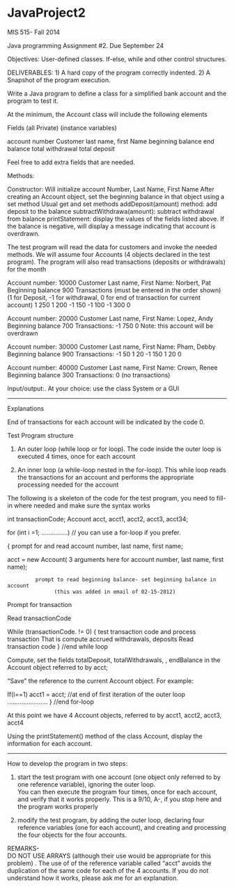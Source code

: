 JavaProject2
============
MIS 515- Fall 2014

Java programming Assignment #2.  Due September 24

Objectives: User-defined classes. If-else, while and other control structures.

DELIVERABLES: 1) A hard copy of the program correctly indented.  2) A Snapshot of the program execution. 

Write a Java program to define a class for a simplified bank account and the program to test it.

At the minimum, the Account class will include the following elements

Fields (all Private) (instance variables)

account number
Customer last name, first Name
beginning balance
end balance
total withdrawal
total deposit

Feel free to add extra fields that are needed.   

Methods: 

Constructor: Will initialize account Number, Last Name, First Name 
After creating an Account object, set the beginning balance in that object using a set method 
Usual get and set methods
addDeposit(amount) method: add  deposit to the balance
subtractWithdrawa(amount): subtract  withdrawal from balance
printStatement: display the values of the fields listed above.  If the balance is negative, will display a message indicating that account is overdrawn. 


The test program will read the data for customers and invoke the needed methods.  We will assume four Accounts  (4 objects  declared in the test program).  The program will also read transactions (deposits or withdrawals) for the month

  Account number: 10000 
Customer Last name, First Name:  Norbert, Pat
Beginning balance   900
Transactions (must be entered in the order shown) (1 for Deposit, -1 for withdrawal, 0 for end of transaction for current account)
   1 250    1 200     -1 150    -1 100     -1 300     0


  Account number: 20000
Customer Last name, First Name:  Lopez, Andy
Beginning balance   700
Transactions: -1  750    0
Note: this account will be overdrawn

  Account number: 30000
Customer Last name, First Name:  Pham, Debby
Beginning balance   900
Transactions: -1 50      1 20      -1 150    1  20   0
 
 

  Account number: 40000
Customer Last name, First Name:  Crown,  Renee
Beginning balance   300
Transactions:  0  (no transactions)

Input/output:.  At your choice:  use the class System  or a GUI


**************************************************************************************************

Explanations


End of transactions for each account will be indicated by the code 0.

Test Program structure

1. An outer loop (while loop or for loop).  The code inside the outer loop  is executed 4 times, once for each account

2. An inner loop (a  while-loop nested in the for-loop).  This while loop reads the transactions for an account and performs the appropriate processing needed for the account

The following is a skeleton of the code for the test program, you need to fill-in where needed and make sure the syntax works

int transactionCode;
Account acct, acct1, acct2, acct3, acct34;

for (int i =1;    ……………)  // you can use a for-loop if you prefer.

{	prompt for and  read account number, last name, first name;

 acct = new Account( 3 arguments here for account number, last name, first name);

             prompt to read beginning balance- set beginning balance in account
                   (this was added in email of 02-15-2012)
Prompt for transaction

Read transactionCode 

While  (transactionCode. != 0) 
{  	test transaction code and process transaction
  	That is compute accrued withdrawals, deposits
  	Read transaction code
}  //end while loop

Compute, set the fields totalDeposit, totalWithdrawals, , endBalance in the
       Account object referred to by acct;

 “Save” the reference to the current  Account object.  For example:

If(i==1) acct1 = acct; //at end of first iteration of the outer loop
…………………..
} //end for-loop

At this point we have 4 Account objects, referred to by acct1, acct2, acct3, acct4

Using the printStatement() method of the class Account, display the information for each account.


******************************************************

How to develop the program in two steps:

1) start the test program with one account (one object only referred to by one reference variable),  ignoring the outer loop.   
  You can then execute the program four times, once for each account, and verify that it works properly.  This is a 9/10, A-, if you stop here and the program works properly

2) modify the test program, by adding the outer loop, declaring four reference variables (one for each account), and creating and processing the four objects for the four accounts.

REMARKS-  
DO NOT USE ARRAYS (although their use would be appropriate for this problem)
. The use of of the reference variable called “acct” avoids the duplication of the same code for each of the 4 accounts. If you do not understand how it works, please ask me for an explanation.







